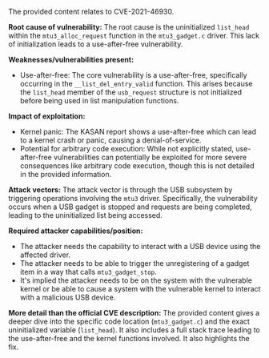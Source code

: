 The provided content relates to CVE-2021-46930.

**Root cause of vulnerability:**
The root cause is the uninitialized `list_head` within the `mtu3_alloc_request` function in the `mtu3_gadget.c` driver. This lack of initialization leads to a use-after-free vulnerability.

**Weaknesses/vulnerabilities present:**
- Use-after-free: The core vulnerability is a use-after-free, specifically occurring in the `__list_del_entry_valid` function. This arises because the `list_head` member of the `usb_request` structure is not initialized before being used in list manipulation functions.

**Impact of exploitation:**
- Kernel panic: The KASAN report shows a use-after-free which can lead to a kernel crash or panic, causing a denial-of-service.
- Potential for arbitrary code execution: While not explicitly stated, use-after-free vulnerabilities can potentially be exploited for more severe consequences like arbitrary code execution, though this is not detailed in the provided information.

**Attack vectors:**
The attack vector is through the USB subsystem by triggering operations involving the `mtu3` driver. Specifically, the vulnerability occurs when a USB gadget is stopped and requests are being completed, leading to the uninitialized list being accessed.

**Required attacker capabilities/position:**
- The attacker needs the capability to interact with a USB device using the affected driver.
- The attacker needs to be able to trigger the unregistering of a gadget item in a way that calls `mtu3_gadget_stop`.
- It's implied the attacker needs to be on the system with the vulnerable kernel or be able to cause a system with the vulnerable kernel to interact with a malicious USB device.

**More detail than the official CVE description:**
The provided content gives a deeper dive into the specific code location (`mtu3_gadget.c`) and the exact uninitialized variable (`list_head`). It also includes a full stack trace leading to the use-after-free and the kernel functions involved. It also highlights the fix.